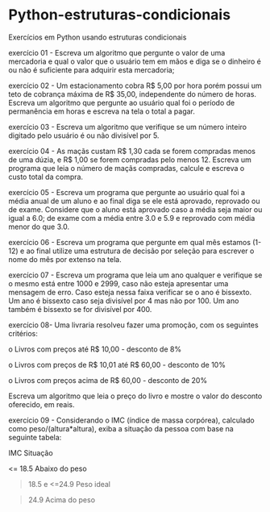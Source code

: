# Python-estruturas-condicionais
Exercícios em Python usando estruturas condicionais 

exercício 01 - Escreva um algoritmo que pergunte o valor de uma mercadoria e qual o valor que o usuário tem em mãos e diga se o dinheiro é ou não é suficiente para adquirir esta mercadoria;

exercício 02 - Um estacionamento cobra R$ 5,00 por hora porém possui um teto de cobrança máxima de R$ 35,00, independente do número de horas. Escreva um algoritmo que pergunte ao usuário qual foi o período de permanência em horas e escreva na tela o total a pagar.

exercício 03 - Escreva um algoritmo que verifique se um número inteiro digitado pelo usuário é ou não divisível por 5.

exercício 04 - As maçãs custam R$ 1,30 cada se forem compradas menos de uma dúzia, e R$ 1,00 se forem compradas pelo menos 12. Escreva um programa que leia o número de maçãs compradas, calcule e escreva o custo total da compra.

exercício 05 - Escreva um programa que pergunte ao usuário qual foi a média anual de um aluno e ao final diga se ele está aprovado, reprovado ou de exame. Considere que o aluno está aprovado caso a média seja maior ou igual a 6.0; de exame com a média entre 3.0 e 5.9 e reprovado com média menor do que 3.0.

exercício 06 - Escreva um programa que pergunte em qual mês estamos (1-12) e ao final utilize uma estrutura de decisão por seleção para escrever o nome do mês por extenso na tela.

exercício 07 - Escreva um programa que leia um ano qualquer e verifique se o mesmo está entre 1000 e 2999, caso não esteja apresentar uma mensagem de erro. Caso esteja nessa faixa verificar se o ano é bissexto. Um ano é bissexto caso seja divisível por 4 mas não por 100. Um ano também é bissexto se for divisível por 400.

exercício 08- Uma livraria resolveu fazer uma promoção, com os seguintes critérios:

o Livros com preços até R$ 10,00 - desconto de 8%

o Livros com preços de R$ 10,01 até R$ 60,00 - desconto de 10%

o Livros com preços acima de R$ 60,00 - desconto de 20%

Escreva um algoritmo que leia o preço do livro e mostre o valor do desconto oferecido, em reais.

exercício 09 - Considerando o IMC (índice de massa corpórea), calculado como peso/(altura*altura), exiba a situação da pessoa com base na seguinte tabela:

IMC Situação

<= 18.5 Abaixo do peso

>18.5 e <=24.9 Peso ideal

>24.9 Acima do peso
